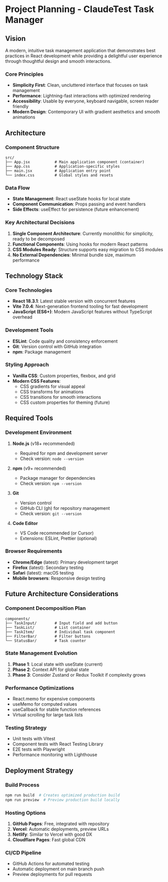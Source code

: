 # Project Planning - ClaudeTest Task Manager

## Vision

A modern, intuitive task management application that demonstrates best practices in React development while providing a delightful user experience through thoughtful design and smooth interactions.

### Core Principles
- **Simplicity First**: Clean, uncluttered interface that focuses on task management
- **Performance**: Lightning-fast interactions with optimized rendering
- **Accessibility**: Usable by everyone, keyboard navigable, screen reader friendly
- **Modern Design**: Contemporary UI with gradient aesthetics and smooth animations

## Architecture

### Component Structure
```
src/
├── App.jsx           # Main application component (container)
├── App.css           # Application-specific styles
├── main.jsx          # Application entry point
└── index.css         # Global styles and resets
```

### Data Flow
- **State Management**: React useState hooks for local state
- **Component Communication**: Props passing and event handlers
- **Side Effects**: useEffect for persistence (future enhancement)

### Key Architectural Decisions
1. **Single Component Architecture**: Currently monolithic for simplicity, ready to be decomposed
2. **Functional Components**: Using hooks for modern React patterns
3. **CSS Modules Ready**: Structure supports easy migration to CSS modules
4. **No External Dependencies**: Minimal bundle size, maximum performance

## Technology Stack

### Core Technologies
- **React 18.3.1**: Latest stable version with concurrent features
- **Vite 7.0.4**: Next-generation frontend tooling for fast development
- **JavaScript (ES6+)**: Modern JavaScript features without TypeScript overhead

### Development Tools
- **ESLint**: Code quality and consistency enforcement
- **Git**: Version control with GitHub integration
- **npm**: Package management

### Styling Approach
- **Vanilla CSS**: Custom properties, flexbox, and grid
- **Modern CSS Features**: 
  - CSS gradients for visual appeal
  - CSS transforms for animations
  - CSS transitions for smooth interactions
  - CSS custom properties for theming (future)

## Required Tools

### Development Environment
1. **Node.js** (v18+ recommended)
   - Required for npm and development server
   - Check version: `node --version`

2. **npm** (v9+ recommended)
   - Package manager for dependencies
   - Check version: `npm --version`

3. **Git**
   - Version control
   - GitHub CLI (gh) for repository management
   - Check version: `git --version`

4. **Code Editor**
   - VS Code recommended (or Cursor)
   - Extensions: ESLint, Prettier (optional)

### Browser Requirements
- **Chrome/Edge** (latest): Primary development target
- **Firefox** (latest): Secondary testing
- **Safari** (latest): macOS testing
- **Mobile browsers**: Responsive design testing

## Future Architecture Considerations

### Component Decomposition Plan
```
components/
├── TaskInput/        # Input field and add button
├── TaskList/         # List container
├── TaskItem/         # Individual task component
├── FilterBar/        # Filter buttons
└── StatusBar/        # Task counter
```

### State Management Evolution
1. **Phase 1**: Local state with useState (current)
2. **Phase 2**: Context API for global state
3. **Phase 3**: Consider Zustand or Redux Toolkit if complexity grows

### Performance Optimizations
- React.memo for expensive components
- useMemo for computed values
- useCallback for stable function references
- Virtual scrolling for large task lists

### Testing Strategy
- Unit tests with Vitest
- Component tests with React Testing Library
- E2E tests with Playwright
- Performance monitoring with Lighthouse

## Deployment Strategy

### Build Process
```bash
npm run build  # Creates optimized production build
npm run preview  # Preview production build locally
```

### Hosting Options
1. **GitHub Pages**: Free, integrated with repository
2. **Vercel**: Automatic deployments, preview URLs
3. **Netlify**: Similar to Vercel with good DX
4. **Cloudflare Pages**: Fast global CDN

### CI/CD Pipeline
- GitHub Actions for automated testing
- Automatic deployment on main branch push
- Preview deployments for pull requests